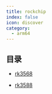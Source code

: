 ```yaml
---
title: rockchip
index: false
icon: discover
category:
  - arm64
---
```


## 目录

- [rk3568](rk3568/)

- [rk3588](rk3588/)